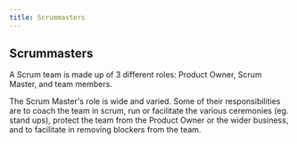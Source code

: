 ```yaml
---
title: Scrummasters
---
```

## Scrummasters

A Scrum team is made up of 3 different roles: Product Owner, Scrum Master, and team members.

The Scrum Master's role is wide and varied. Some of their responsibilities are to coach the team in scrum, run or facilitate the various ceremonies (eg. stand ups), protect the team from the Product Owner or the wider business, and to facilitate in removing blockers from the team.

